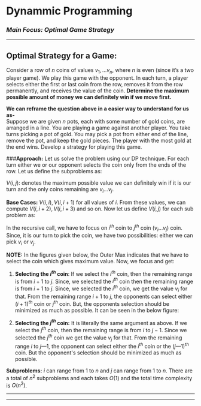 # **Dynammic Programming**
### _**Main Focus:** Optimal Game Strategy_
----

## **Optimal Strategy for a Game:** 
Consider a row of $n$ coins of values $v_1, ... v_n$, where $n$ is even (since it’s a two player game). We play this game with the opponent. In each turn, a player selects either the first or last coin from the row, removes it from the row permanently, and receives the value of the coin. **Determine the maximum possible amount of money we can definitely win if we move first.**

**We can reframe the question above in a easier way to understand for us as-** <br> 
Suppose we are given $n$ pots, each with some number of gold coins, are arranged
in a line. You are playing a game against another player. You take turns picking a pot of gold. You may pick a
pot from either end of the line, remove the pot, and keep the gold pieces. The player with the most gold at the
end wins. Develop a strategy for playing this game.

###**Approach:**
Let us solve the problem using our DP technique. For each turn either we or our opponent selects the
coin only from the ends of the row. Let us define the subproblems as:

$V(i,j)$: denotes the maximum possible value we can definitely win if it is our turn and the only coins remaining are $v_i ... v_j$.



**Base Cases:** $V(i,i),V(i,i+1)$ for all values of $i$. 
From these values, we can compute $V(i,i + 2), V(i,i+ 3)$ and so on. Now let us define $V(i,j)$ for each sub problem as: 

In the recursive call, we have to focus on $i^{th}$ coin to $j^{th}$ coin $(v_i ... v_j)$ coin. Since, it is our turn to pick the coin, we have two possibilities: either we can pick $v_i$ or $v_j$. 

**NOTE:** In the figures given below, the Outer Max indicates that we have to select the coin which gives maximum value. Now, we focus and get:

1. **Selecting the $i^{th}$ coin**: If we select the $i^{th}$ coin, then the remaining range is from $i+1$ to $j$. Since, we selected the $i^{th}$ coin then the remaining range is from $i+1$ to $j$. Since, we selected the $i^{th}$ coin, we get the value $v_i$ for that. From the remaining range $i+1$ to $j$, the opponents can select either $(i+1)^{th}$ coin or $j^{th}$ coin. But, the opponents selection should be minimized as much as possible. It can be seen in the below figure:

2. **Selecting the $j^{th}$ coin:**
It is literally the same argument as above. If we select the $j^{th}$ coin, then the remaining range is from $i$ to $j-1$. Since we selected the $j^{th}$ coin we get the value $v_j$ for that. From the remaining range $i$ to $j—1$, the opponent can select either the $i^{th}$ coin or the $(j — 1)^{th}$ coin. But the opponent's selection should be minimized as much as possible. 

**Subproblems:** $i$ can range from 1 to $n$ and $j$ can range from 1 to $n$. There are a total of $n^2$ subproblems and each takes $O(1)$ and the total time complexity is $O(n^2)$. 

-----
-----


